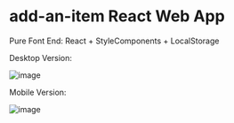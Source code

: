# add-an-item React Web App

Pure Font End: React + StyleComponents + LocalStorage

Desktop Version:

![image](https://user-images.githubusercontent.com/43924959/129096965-399a5484-a0ae-48d6-b847-95f82a55079b.png)

Mobile Version:

![image](https://user-images.githubusercontent.com/43924959/129097186-657e8e1a-82d4-4611-bb5d-512f05fbf3f3.png)


